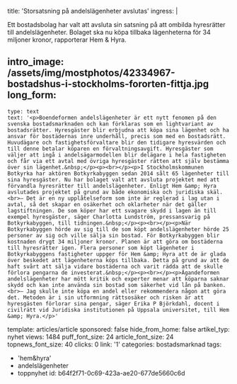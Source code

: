 title: 'Storsatsning på andelslägenheter avslutas'
ingress: |
  <p>Ett bostadsbolag har valt att avsluta sin satsning på att ombilda hyresrätter till andelslägenheter. Bolaget ska nu köpa tillbaka lägenheterna för 34 miljoner kronor, rapporterar Hem & Hyra.
  </p><figure></figure>
  
intro_image: /assets/img/mostphotos/42334967-bostadshus-i-stockholms-fororten-fittja.jpg
long_form:
  -
    type: text
    text: '<p>Boendeformen andelslägenheter är ett nytt fenomen på den svenska bostadsmarknaden och kan förklaras som en lightvariant av bostadsrätter. Hyresgäster blir erbjudna att köpa sina lägenhet och ha ansvar för bostädernas inre underhåll, precis som med en bostadsrätt. Huvudägare och fastighetsförvaltare blir den tidigare hyresvärden och till denne betalar köparen en förvaltningsavgift. Hyresgäster som väljer att ingå i andelsägarmodellen blir delägare i hela fastigheten och får via ett avtal med övriga hyresgäster rätten att själv bestämma över sin lägenhet.&nbsp;</p><p><br></p><p>I Stockholmskommunen Botkyrka har aktören Botkyrkabyggen sedan 2014 sålt 65 lägenheter till sina hyresgäster. Nu har bolaget valt att avsluta projektet med att förvandla hyresrätter till andelslägenheter. Enligt Hem &amp; Hyra avslutades projektet på grund av både ekonomiska och juridiska skäl.<br>– Det är en ny upplåtelseform som inte är reglerad i lag utan i avtal, så det skapar en osäkerhet och oklarheter när det gäller lagstiftningen. De som köper har ett svagare skydd i lagen än till exempel hyresgäster, säger Charlotta Lundström, pressansvarig på Botkyrkabyggen, till tidningen.&nbsp;</p><p><br></p><p>När Botkyrkabyggen hörde av sig till de som köpt andelslägenheter hörde 25 personer av sig och ville sälja sin bostad. För Botkyrkabyggen blir kostnaden drygt 34 miljoner kronor. Planen är att göra om bostäderna till hyresrätter igen. Flera personer som köpt lägenheter i Botkyrkabyggens fastigheter uppger för Hem &amp; Hyra att de är glada över beskedet att lägenheterna köps tillbaka. Detta på grund av att de haft svårt att sälja vidare bostäderna och varit rädda att de skulle förlora pengarna de investerat.&nbsp;</p><p><br></p><p>Ägandeformen andelslägenheter har mött kritik och experter menar att köparna saknar skydd och kan inte använda sin bostad som säkerhet vid lån på banken.<br>– Jag skulle inte köpa en andel eller rekommendera någon att göra det. Metoden är i sin utformning rättsosäker och risken är att hyresgästen förlorar sina pengar, säger Erika P Björkdahl, docent i civilrätt vid Juridiska institutionen på Uppsala universitet, till Hem &amp; Hyra.</p>'
template: articles/article
sponsored: false
hide_from_home: false
artikel_typ: nyhet
views: 1484
puff_font_size: 24
article_font_size: 24
topnews_font_size: 40
clicks: 0
link: '1'
categories: bostadsmarknad
tags:
  - 'hem&hyra'
  - andelslägenheter
  - toppnyhet
id: b64f2f71-0c69-423a-ae20-677de5660c6d
